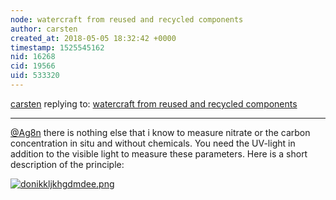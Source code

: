 ```yaml
---
node: watercraft from reused and recycled components
author: carsten
created_at: 2018-05-05 18:32:42 +0000
timestamp: 1525545162
nid: 16268
cid: 19566
uid: 533320
---
```




[carsten](../profile/carsten) replying to: [watercraft from reused and recycled components](../notes/nikete/04-30-2018/watercraft-from-reused-and-recycled-components)

----
[@Ag8n](/profile/Ag8n) there is nothing else that i know to measure nitrate or the carbon concentration in situ and without chemicals. You need the UV-light in addition to the visible light to measure these parameters. Here is a short description of the principle:


[![donikkljkhgdmdee.png](https://publiclab.org/system/images/photos/000/024/831/large/donikkljkhgdmdee.png)](https://publiclab.org/system/images/photos/000/024/831/original/donikkljkhgdmdee.png)

